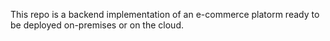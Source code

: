 This repo is a backend implementation of an e-commerce platorm ready to be deployed on-premises or on the cloud.
